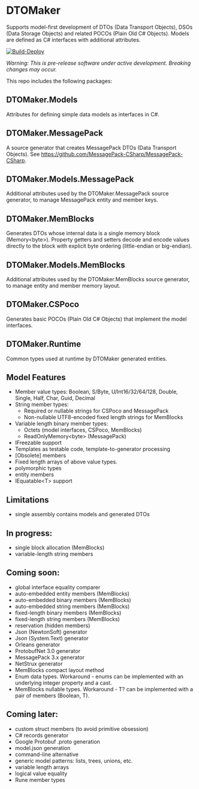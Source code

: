 # DTOMaker

Supports model-first development of DTOs (Data Transport Objects), DSOs (Data Storage 
Objects) and related POCOs (Plain Old C# Objects). Models are defined as C# interfaces 
with additional attributes.

[![Build-Deploy](https://github.com/datafac/dtomaker-core/actions/workflows/dotnet.yml/badge.svg)](https://github.com/datafac/dtomaker-core/actions/workflows/dotnet.yml)

*Warning: This is pre-release software under active development. Breaking changes may occur.*

This repo includes the following packages:

## DTOMaker.Models
Attributes for defining simple data models as interfaces in C#.

## DTOMaker.MessagePack
A source generator that creates MessagePack DTOs (Data Transport Objects).
See https://github.com/MessagePack-CSharp/MessagePack-CSharp.
## DTOMaker.Models.MessagePack
Additional attributes used by the DTOMaker.MessagePack source generator, to manage
MessagePack entity and member keys.

## DTOMaker.MemBlocks
Generates DTOs whose internal data is a single memory block (Memory\<byte\>). Property getters and setters decode and encode
values directly to the block with explicit byte ordering (little-endian or big-endian).
## DTOMaker.Models.MemBlocks
Additional attributes used by the DTOMaker.MemBlocks source generator, to 
manage entity and member memory layout.

## DTOMaker.CSPoco
Generates basic POCOs (Plain Old C# Objects) that implement the model interfaces.

## DTOMaker.Runtime
Common types used at runtime by DTOMaker generated entities.

## Model Features
- Member value types: Boolean, S/Byte, U/Int16/32/64/128, Double, Single, Half, Char, Guid, Decimal
- String member types:
  - Required or nullable strings for CSPoco and MessagePack
  - Non-nullable UTF8-encoded fixed length strings for MemBlocks
- Variable length binary member types:
  - Octets (model interfaces, CSPoco, MemBlocks)
  - ReadOnlyMemory\<byte\> (MessagePack)
- IFreezable support
- Templates as testable code, template-to-generator processing
- [Obsolete] members
- Fixed length arrays of above value types.
- polymorphic types
- entity members
- IEquatable\<T\> support

## Limitations
- single assembly contains models and generated DTOs 

## In progress:
- single block allocation (MemBlocks)
- variable-length string members

## Coming soon:
- global interface equality comparer
- auto-embedded entity members (MemBlocks)
- auto-embedded binary members (MemBlocks)
- auto-embedded string members (MemBlocks)
- fixed-length binary members (MemBlocks)
- fixed-length string members (MemBlocks)
- reservation (hidden members)
- Json (NewtonSoft) generator
- Json (System.Text) generator
- Orleans generator
- ProtobufNet 3.0 generator
- MessagePack 3.x generator
- NetStrux generator
- MemBlocks compact layout method
- Enum data types. Workaround - enums can be implemented with an underlying 
  integer property and a cast.
- MemBlocks nullable types. Workaround - T? can be implemented with a pair
  of members (Boolean, T).

## Coming later:
- custom struct members (to avoid primitive obsession)
- C# records generator
- Google Protobuf .proto generation
- model.json generation
- command-line alternative
- generic model patterns: lists, trees, unions, etc.
- variable length arrays
- logical value equality
- Rune member types

